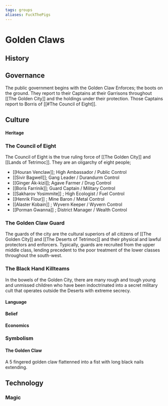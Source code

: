 ```yaml
---
tags: groups
aliases: FuckThePigs
---
```


# Golden Claws
## History
## Governance
The public government begins with the Golden Claw Enforces; the boots on the ground. They report to their Captains at their Garrisons throughout [[The Golden City]] and the holdings under their protection. Those Captains report to Borris of [[#The Council of Eight]]. 

## Culture
#### Heritage
### The Council of Eight
The Council of Eight is the true ruling force of [[The Golden City]] and [[Lands of Tetrimoc]]. They are an oligarchy of eight people;
- [[Houran Venclaw]]; High Ambassador / Public Control
- [[Sivir Bagwell]]; Gang Leader / Durandurm Control
- [[Ginger Ak-kizi]]; Agave Farmer / Drug Control
- [[Boris Farrinik]]; Guard Captain / Military Control
- [[Sakharov Yosimmite]] ; High Ecologist / Fuel Control
- [[Henrik Flour]] ; Mine Baron / Metal Control
- [[Alaster Kobain]] ; Wyvern Keeper / Wyvern Control
- [[Porman Gwanna]] ; District Manager / Wealth Control

### The Golden Claw Guard
The guards of the city are the cultural superiors of all citizens of [[The Golden City]] and [[The Deserts of Tetrimoc]] and their physical and lawful protectors and enforcers. Typically, guards are recruited from the upper middle class, lending precedent to the poor treatment of the lower classes throughout the south-west.

### The Black Hand Killteams
In the bowels of the Golden City, there are many rough and tough young and unmissed children who have been indoctrinated into a secret military cult that operates outside the Deserts with extreme secrecy.

#### Language
#### Belief
#### Economics
### Symbolism
#### The Golden Claw
A 5 fingered golden claw flattenned into a fist with long black nails extending.
## Technology
### Magic